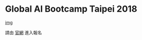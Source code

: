 # Global AI Bootcamp Taipei 2018

[img](https://www.globalaibootcamp.com/themes/images/slide-1.jpg)

請由 [官網](https://suensummit.github.io/ai-bootcamp-taipei/) 進入報名
